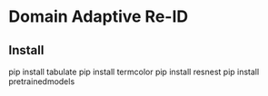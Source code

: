 # Domain Adaptive Re-ID
## Install
pip install tabulate
pip install termcolor
pip install resnest
pip install pretrainedmodels

